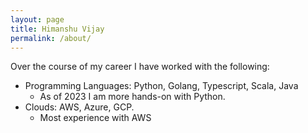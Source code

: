 ```yaml
---
layout: page
title: Himanshu Vijay
permalink: /about/
---
```


Over the course of my career I have worked with the following:

* Programming Languages: Python, Golang, Typescript, Scala, Java
  * As of 2023 I am more hands-on with Python.
* Clouds: AWS, Azure, GCP.
  * Most experience with AWS

